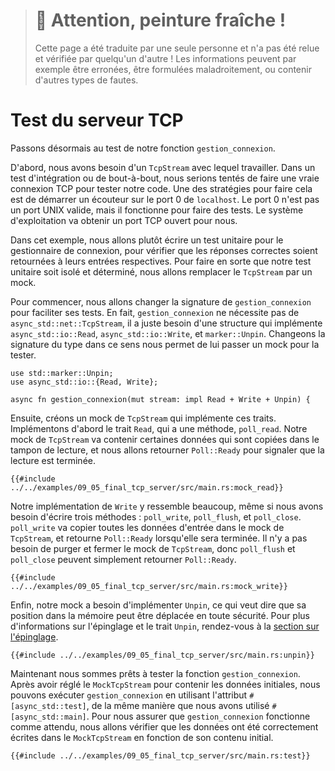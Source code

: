 > # 🚧 Attention, peinture fraîche !
>
> Cette page a été traduite par une seule personne et n'a pas été relue et
> vérifiée par quelqu'un d'autre ! Les informations peuvent par exemple être
> erronées, être formulées maladroitement, ou contenir d'autres types de fautes.

<!--
# Testing the TCP Server
Let's move on to testing our `handle_connection` function.
-->

# Test du serveur TCP

Passons désormais au test de notre fonction `gestion_connexion`.

<!--
First, we need a `TcpStream` to work with.
In an end-to-end or integration test, we might want to make a real TCP connection
to test our code.
One strategy for doing this is to start a listener on `localhost` port 0.
Port 0 isn't a valid UNIX port, but it'll work for testing.
The operating system will pick an open TCP port for us.
-->

D'abord, nous avons besoin d'un `TcpStream` avec lequel travailler.
Dans un test d'intégration ou de bout-à-bout, nous serions tentés de faire une
vraie connexion TCP pour tester notre code.
Une des stratégies pour faire cela est de démarrer un écouteur sur le port 0 de
`localhost`.
Le port 0 n'est pas un port UNIX valide, mais il fonctionne pour faire des
tests.
Le système d'exploitation va obtenir un port TCP ouvert pour nous.

<!--
Instead, in this example we'll write a unit test for the connection handler,
to check that the correct responses are returned for the respective inputs.
To keep our unit test isolated and deterministic, we'll replace the `TcpStream` with a mock.
-->

Dans cet exemple, nous allons plutôt écrire un test unitaire pour le
gestionnaire de connexion, pour vérifier que les réponses correctes soient
retournées à leurs entrées respectives.
Pour faire en sorte que notre test unitaire soit isolé et déterminé, nous
allons remplacer le `TcpStream` par un mock.

<!--
First, we'll change the signature of `handle_connection` to make it easier to test.
`handle_connection` doesn't actually require an `async_std::net::TcpStream`;
it requires any struct that implements `async_std::io::Read`, `async_std::io::Write`, and `marker::Unpin`.
Changing the type signature to reflect this allows us to pass a mock for testing.
```rust,ignore
use std::marker::Unpin;
use async_std::io::{Read, Write};

async fn handle_connection(mut stream: impl Read + Write + Unpin) {
```
-->

Pour commencer, nous allons changer la signature de `gestion_connexion` pour
faciliter ses tests.
En fait, `gestion_connexion` ne nécessite pas de `async_std::net::TcpStream`,
il a juste besoin d'une structure qui implémente `async_std::io::Read`,
`async_std::io::Write`, et `marker::Unpin`.
Changeons la signature du type dans ce sens nous permet de lui passer un mock
pour la tester.

```rust,ignore
use std::marker::Unpin;
use async_std::io::{Read, Write};

async fn gestion_connexion(mut stream: impl Read + Write + Unpin) {
```

<!--
Next, let's build a mock `TcpStream` that implements these traits.
First, let's implement the `Read` trait, with one method, `poll_read`.
Our mock `TcpStream` will contain some data that is copied into the read buffer,
and we'll return `Poll::Ready` to signify that the read is complete.
```rust,ignore
{{#include ../../examples-sources/09_05_final_tcp_server/src/main.rs:mock_read}}
```
-->

Ensuite, créons un mock de `TcpStream` qui implémente ces traits.
Implémentons d'abord le trait `Read`, qui a une méthode, `poll_read`.
Notre mock de `TcpStream` va contenir certaines données qui sont copiées dans
le tampon de lecture, et nous allons retourner `Poll::Ready` pour signaler que
la lecture est terminée.

```rust,ignore
{{#include ../../examples/09_05_final_tcp_server/src/main.rs:mock_read}}
```

<!--
Our implementation of `Write` is very similar,
although we'll need to write three methods: `poll_write`, `poll_flush`, and `poll_close`.
`poll_write` will copy any input data into the mock `TcpStream`, and return `Poll::Ready` when complete.
No work needs to be done to flush or close the mock `TcpStream`, so `poll_flush` and `poll_close`
can just return `Poll::Ready`.
```rust,ignore
{{#include ../../examples-sources/09_05_final_tcp_server/src/main.rs:mock_write}}
```
-->

Notre implémentation de `Write` y ressemble beaucoup, même si nous avons besoin
d'écrire trois méthodes : `poll_write`, `poll_flush`, et `poll_close`.
`poll_write` va copier toutes les données d'entrée dans le mock de `TcpStream`,
et retourne `Poll::Ready` lorsqu'elle sera terminée.
Il n'y a pas besoin de purger et fermer le mock de `TcpStream`, donc
`poll_flush` et `poll_close` peuvent simplement retourner `Poll::Ready`.

```rust,ignore
{{#include ../../examples/09_05_final_tcp_server/src/main.rs:mock_write}}
```

<!--
Lastly, our mock will need to implement `Unpin`, signifying that its location in memory can safely be moved.
For more information on pinning and the `Unpin` trait, see the [section on pinning](../04_pinning/01_chapter.md).
```rust,ignore
{{#include ../../examples-sources/09_05_final_tcp_server/src/main.rs:unpin}}
```
-->

Enfin, notre mock a besoin d'implémenter `Unpin`, ce qui veut dire que sa
position dans la mémoire peut être déplacée en toute sécurité. Pour plus
d'informations sur l'épinglage et le trait `Unpin`, rendez-vous à la [section
sur l'épinglage](../04_pinning/01_chapter.md).

```rust,ignore
{{#include ../../examples/09_05_final_tcp_server/src/main.rs:unpin}}
```

<!--
Now we're ready to test the `handle_connection` function.
After setting up the `MockTcpStream` containing some initial data,
we can run `handle_connection` using the attribute `#[async_std::test]`, similarly to how we used `#[async_std::main]`.
To ensure that `handle_connection` works as intended, we'll check that the correct data
was written to the `MockTcpStream` based on its initial contents.
```rust,ignore
{{#include ../../examples-sources/09_05_final_tcp_server/src/main.rs:test}}
```
-->

Maintenant nous sommes prêts à tester la fonction `gestion_connexion`.
Après avoir réglé le `MockTcpStream` pour contenir les données initiales, nous
pouvons exécuter `gestion_connexion` en utilisant l'attribut
`#[async_std::test]`, de la même manière que nous avons utilisé
`#[async_std::main]`.
Pour nous assurer que `gestion_connexion` fonctionne comme attendu, nous
allons vérifier que les données ont été correctement écrites dans le
`MockTcpStream` en fonction de son contenu initial.

```rust,ignore
{{#include ../../examples/09_05_final_tcp_server/src/main.rs:test}}
```
